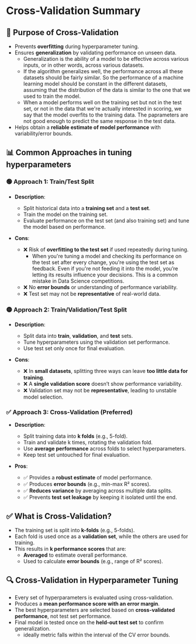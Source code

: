 # Cross-Validation Summary

## 🔁 Purpose of Cross-Validation
- Prevents **overfitting** during hyperparameter tuning.
- Ensures **generalization** by validating performance on unseen data.
   - Generalization is the ability of a model to be effective across various inputs, or in other words, across various datasets.
   - If the algorithm generalizes well, the performance across all these datasets should be fairly similar. So the performance of a machine learning model should be constant in the different datasets, assuming that the distribution of the data is similar to the one that we used to train the model.
   - When a model performs well on the training set but not in the test set, or not in the data that we're actually interested in scoring, we say that the model overfits to the training data. The paprameters are not good enough to predict the same response in the test data.
- Helps obtain a **reliable estimate of model performance** with variability/error bounds.

## 📊 Common Approaches in tuning hyperparameters

### 🟢 Approach 1: Train/Test Split

- **Description**:
  - Split historical data into a **training set** and a **test set**.
  - Train the model on the training set.
  - Evaluate performance on the test set (and also training set) and tune the model based on performance.

- **Cons**:
  - ❌ Risk of **overfitting to the test set** if used repeatedly during tuning.
    - When you're tuning a model and checking its performance on the test set after every change, you're using the test set as feedback. Even if you're not feeding it into the model, you’re letting its results influence your decisions. This is a common mistake in Data Science competitions.
  - ❌ No **error bounds** or understanding of performance variability.
  - ❌ Test set may not be **representative** of real-world data.

### 🟡 Approach 2: Train/Validation/Test Split

- **Description**:
  - Split data into **train**, **validation**, and **test** sets.
  - Tune hyperparameters using the validation set performance.
  - Use test set only once for final evaluation.

- **Cons**:
  - ❌ In **small datasets**, splitting three ways can leave **too little data for training**.
  - ❌ A **single validation score** doesn’t show performance variability.
  - ❌ Validation set may not be **representative**, leading to unstable model selection.

### ✅ Approach 3: Cross-Validation (Preferred)

- **Description**:
  - Split training data into **k folds** (e.g., 5-fold).
  - Train and validate k times, rotating the validation fold.
  - Use **average performance** across folds to select hyperparameters.
  - Keep test set untouched for final evaluation.

- **Pros**:
  - ✅ Provides a **robust estimate** of model performance.
  - ✅ Produces **error bounds** (e.g., min-max R² scores).
  - ✅ **Reduces variance** by averaging across multiple data splits.
  - ✅ Prevents **test set leakage** by keeping it isolated until the end.


## ✅ What is Cross-Validation?
- The training set is split into **k-folds** (e.g., 5-folds).
- Each fold is used once as a **validation set**, while the others are used for training.
- This results in **k performance scores** that are:
  - **Averaged** to estimate overall performance.
  - Used to calculate **error bounds** (e.g., range of R² scores).


## 🔍 Cross-Validation in Hyperparameter Tuning
- Every set of hyperparameters is evaluated using cross-validation.
- Produces a **mean performance score with an error margin**.
- The best hyperparameters are selected based on **cross-validated performance**, not test set performance.
- Final model is tested once on the **held-out test set** to confirm generalization.
  - ideally metric falls within the interval of the CV error bounds.

